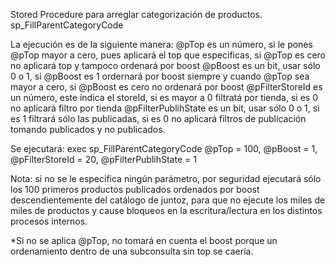 Stored Procedure para arreglar categorización de productos.
sp_FillParentCategoryCode

La ejecución es de la siguiente manera:
@pTop es un número, si le pones @pTop mayor a cero, pues aplicará el top que especificas, si @pTop es cero no aplicará top y tampoco ordenará por boost
@pBoost es un bit, usar sólo 0 o 1, si @pBoost es 1 ordernará por boost siempre y cuando @pTop sea mayor a cero, si @pBoost es cero no ordenará por boost
@pFilterStoreId es un número, este indica el storeId, si es mayor a 0 filtratá por tienda, si es 0 no aplicará filtro por tienda
@pFilterPublihState es un bit, usar sólo 0 o 1, si es 1 filtrará sólo las publicadas, si es 0 no aplicará filtros de publicación tomando publicados y no publicados.

Se ejecutará:
exec sp_FillParentCategoryCode @pTop = 100, @pBoost = 1, @pFilterStoreId = 20, @pFilterPublihState = 1

Nota: si no se le especifica ningún parámetro, por seguridad ejecutará sólo los 100 primeros productos publicados ordenados por boost descendientemente del catálogo de juntoz, para que no ejecute los miles de miles de productos y cause bloqueos en la escritura/lectura en los distintos procesos internos.

*Si no se aplica @pTop, no tomará en cuenta el boost porque un ordenamiento dentro de una subconsulta sin top se caería.